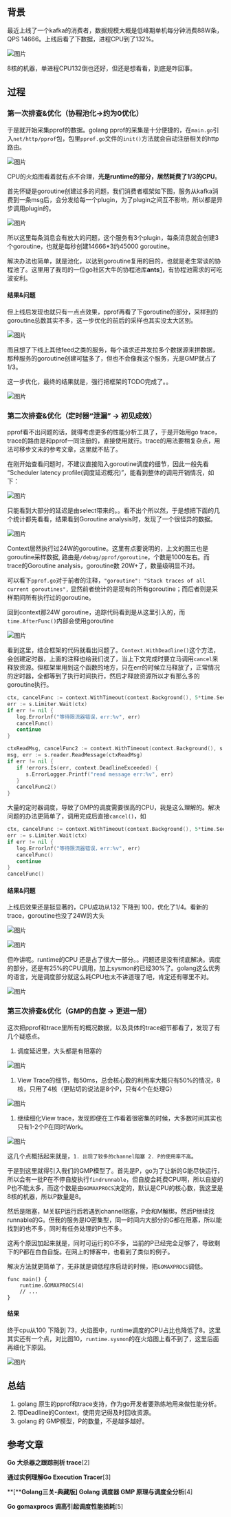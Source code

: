 ## 背景

最近上线了一个kafka的消费者，数据规模大概是低峰期单机每分钟消费88W条，QPS 14666。上线后看了下数据，进程CPU到了132%。

![图片](https://mmbiz.qpic.cn/mmbiz/IgylNib7ZE2KqcB5HVMK3c1J4a2If3XWn9uicyTibhAmz18P4zlQ6IjvPSUpj8kD7PgVa03OjiaMk8PCjQAAzu1HOA/640?wx_fmt=other&wxfrom=5&wx_lazy=1&wx_co=1)

8核的机器，单进程CPU132倒也还好，但还是想看看，到底是咋回事。

## 过程

### 第一次排查&优化（协程池化->约为0优化）

于是就开始采集pprof的数据。golang pprof的采集是十分便捷的，在`main.go`引入`net/http/pprof`包，包里`pprof.go`文件的`init()`方法就会自动注册相关的http路由。

![图片](https://mmbiz.qpic.cn/mmbiz/IgylNib7ZE2KqcB5HVMK3c1J4a2If3XWnxBHgyoYicQyUFUnMaQCZoAbMoO4J7RLgBafvM7v8UfoBuG4tiaibUMD2w/640?wx_fmt=other&wxfrom=5&wx_lazy=1&wx_co=1)

CPU的火焰图看着就有点不合理，**光是runtime的部分，居然耗费了1/3的CPU**。

首先怀疑是goroutine创建过多的问题，我们消费者框架如下图，服务从kafka消费到一条msg后，会分发给每一个plugin，为了plugin之间互不影响，所以都是异步调用plugin的。

![图片](https://mmbiz.qpic.cn/mmbiz/IgylNib7ZE2KqcB5HVMK3c1J4a2If3XWnZUe77SPQV6Tia4qQv8AeIzQCtQS0DtokBLmVHUpAErWgb6oDicxmvqNQ/640?wx_fmt=other&wxfrom=5&wx_lazy=1&wx_co=1)

所以这里每条消息会有放大的问题，这个服务有3个plugin，每条消息就会创建3个goroutine，也就是每秒创建14666*3约45000 goroutine。

解决办法也简单，就是池化，以达到goroutine复用的目的，也就是老生常谈的协程池了。这里用了我司的一位go社区大牛的协程池库**ants**[1](可惜这位大牛已经江湖见了我哭死)，有协程池需求的可吃波安利。

#### 结果&问题

但上线后发现也就只有一点点效果，pprof再看了下goroutine的部分，采样到的goroutine总数其实不多，这一步优化的前后的采样也其实没太大区别。

![图片](https://mmbiz.qpic.cn/mmbiz/IgylNib7ZE2KqcB5HVMK3c1J4a2If3XWniao6qynOZvicUahqicnaBbXvR2bCiauyVDtgrl7A3BwcWBPljY9aFtVVBw/640?wx_fmt=other&wxfrom=5&wx_lazy=1&wx_co=1)

而且想了下线上其他feed之类的服务，每个请求还并发拉多个数据源来拼数据，那种服务的goroutine创建可猛多了，但也不会像我这个服务，光是GMP就占了1/3。

这一步优化，最终的结果就是，强行把框架的TODO完成了。。

![图片](https://mmbiz.qpic.cn/mmbiz/IgylNib7ZE2KqcB5HVMK3c1J4a2If3XWnV9UqPz93kicv17nqibNaf1qhAq2BIO4pSEBrgQtYOPWqP1RuUkPHPNiaw/640?wx_fmt=other&wxfrom=5&wx_lazy=1&wx_co=1)

### 第二次排查&优化（定时器“泄漏” -> 初见成效）

pprof看不出问题的话，就得考虑更多的性能分析工具了，于是开始用go trace，trace的路由是和pprof一同注册的，直接使用就行。trace的用法要稍复杂点，用法可移步文末的参考文章，这里就不贴了。

在刚开始查看问题时，不建议直接陷入goroutine调度的细节，因此一般先看 “Scheduler latency profile(调度延迟概况)”，能看到整体的调用开销情况，如下：

![图片](https://mmbiz.qpic.cn/mmbiz/IgylNib7ZE2KqcB5HVMK3c1J4a2If3XWnnc3NezaicVYl4mT05YUJOrCJQemfzB0gu71JIkoKvCoabh3WEjbOr2g/640?wx_fmt=other&wxfrom=5&wx_lazy=1&wx_co=1)

只能看到大部分的延迟是由select带来的。。看不出个所以然，于是想把下面的几个统计都先看看，结果看到Goroutine analysis时，发现了一个很怪异的数据。

![图片](https://mmbiz.qpic.cn/mmbiz/IgylNib7ZE2KqcB5HVMK3c1J4a2If3XWnkEbMOypicb1g3JWQEUkvaWrfpTwFp1MSbSolj6ciciczDezOib5I48Viavg/640?wx_fmt=other&wxfrom=5&wx_lazy=1&wx_co=1)

Context居然执行过24W的goroutine。这里有点要说明的，上文的图三也是goroutine采样数据, 路由是`/debug/pprof/goroutine`，个数是1000左右。而trace的Goroutine analysis，goroutine数 20W+了，数量级明显不对。

可以看下`pprof.go`对于前者的注释，`"goroutine": "Stack traces of all current goroutines",` 显然前者统计的是现有的所有goroutine；而后者则是采样期间所有执行过的goroutine。

回到context那24W goroutine，追踪代码看到是从这里引入的，而`time.AfterFunc()`内部会使用goroutine

![图片](https://mmbiz.qpic.cn/mmbiz/IgylNib7ZE2KqcB5HVMK3c1J4a2If3XWnlLRkwjnPBlkE9m1K81Hek1UfVgJKovgcEsXYL5VV9H3dKZuWmVqBvg/640?wx_fmt=other&wxfrom=5&wx_lazy=1&wx_co=1)

看到这里，结合框架的代码就看出问题了。`Context.WithDeadline()`这个方法，会创建定时器，上面的注释也给我们说了，当上下文完成时要立马调用`cancel`来释放资源。但框架里用到这个函数的地方，只在err的时候立马释放了，正常情况的定时器，全都等到了执行时间执行，然后才释放资源所以才有那么多的goroutine执行。

```go
ctx, cancelFunc := context.WithTimeout(context.Background(), 5*time.Second)
err := s.Limiter.Wait(ctx)
if err != nil {
   log.Errorlnf("等待限流器错误，err:%v", err)
   cancelFunc()
   continue
}

ctxReadMsg, cancelFunc2 := context.WithTimeout(context.Background(), s.opt.FetchTimeout)
msg, err := s.reader.ReadMessage(ctxReadMsg)
if err != nil {
   if !errors.Is(err, context.DeadlineExceeded) {
      s.ErrorLogger.Printf("read message err:%v", err)
   }
   cancelFunc2()
}
```

大量的定时器调度，导致了GMP的调度需要很高的CPU，我是这么理解的。解决问题的办法更简单了，调用完成后直接`cancel()`，如

```go
ctx, cancelFunc := context.WithTimeout(context.Background(), 5*time.Second)
err := s.Limiter.Wait(ctx)
if err != nil {
   log.Errorlnf("等待限流器错误，err:%v", err)
   cancelFunc()
   continue
}
cancelFunc()
```

#### 结果&问题

上线后效果还是挺显著的，CPU成功从132 下降到 100，优化了1/4。看新的trace，goroutine也没了24W的大头

![图片](https://mmbiz.qpic.cn/mmbiz/IgylNib7ZE2KqcB5HVMK3c1J4a2If3XWnsNNEJqCPnwR1UVppdnUayakhVjj1DIm01pibIz2ZbAvYgNU1Iy3dWPQ/640?wx_fmt=other&wxfrom=5&wx_lazy=1&wx_co=1)

![图片](https://mmbiz.qpic.cn/mmbiz/IgylNib7ZE2KqcB5HVMK3c1J4a2If3XWnNQzohSDk0zBp7SyFSZdiaQwuaQqbiclx9TOAeoRJoriaB5ADnsOM77cZQ/640?wx_fmt=other&wxfrom=5&wx_lazy=1&wx_co=1)

但咋讲呢。runtime的CPU 还是占了很大一部分。。问题还是没有彻底解决。调度的部分，还是有25%的CPU调用，加上sysmon的已经30%了。golang这么优秀的语言，光是调度部分就这么耗CPU也太不讲道理了吧，肯定还有哪里不对。

![图片](https://mmbiz.qpic.cn/mmbiz/IgylNib7ZE2KqcB5HVMK3c1J4a2If3XWn1PbVFqKZosHNNg14ibqicyz0u7FhxGpDJGydD77qc57toyDLWOjH2Kzw/640?wx_fmt=other&wxfrom=5&wx_lazy=1&wx_co=1)

### 第三次排查&优化（GMP的自旋 -> 更进一层）

这次把pprof和trace里所有的概况数据，以及具体的trace细节都看了，发现了有几个疑惑点。

1. 调度延迟里，大头都是有阻塞的

![图片](https://mmbiz.qpic.cn/mmbiz/IgylNib7ZE2KqcB5HVMK3c1J4a2If3XWnONPr29AiacbjiaPicGLa13bwhgMrA39W0nxaH428D2AmGgLmHpufQTRMQ/640?wx_fmt=other&wxfrom=5&wx_lazy=1&wx_co=1)

1. View Trace的细节，每50ms，总会核心数的利用率大概只有50%的情况，8核，只用了4核（更贴切的说法是8个P，只有4个在处理G）

![图片](https://mmbiz.qpic.cn/mmbiz/IgylNib7ZE2KqcB5HVMK3c1J4a2If3XWn7PMSDppEs45D1xClePOxzNgGoWD7zRKKCtbMWP6At3shDrhFmjicjAg/640?wx_fmt=other&wxfrom=5&wx_lazy=1&wx_co=1)

1. 继续细化View trace，发现即便在工作看着很密集的时候，大多数时间其实也只有1-2个P在同时Work。

![图片](https://mmbiz.qpic.cn/mmbiz/IgylNib7ZE2KqcB5HVMK3c1J4a2If3XWnGwE7DDWtxtJCaibmS3U5IP8fBp1KqiaH4hJcTN7YYNJfooQjHRu4nKcA/640?wx_fmt=other&wxfrom=5&wx_lazy=1&wx_co=1)

这几个点概括起来就是，`1. 出现了较多的channel阻塞 2. P的使用率不高`。

于是到这里就得引入我们的GMP模型了。首先是P，go为了让新的G能尽快运行，所以会有一批P在不停自旋执行`findrunnable`，但自旋会耗费CPU啊，所以自旋的P也不能太多，而这个数是由`GOMAXPROCS`决定的，默认是CPU的核心数，我这里是8核的机器，所以P数量是8。

然后是阻塞，M关联P运行后若遇到channel阻塞，P会和M解绑，然后P继续找runnable的G。但我的服务是IO密集型，同一时间内大部分的G都在阻塞，所以能找到的也不多，同时有任务处理的P也不多。

这两个原因加起来就是，同时可运行的G不多，当前的P已经完全足够了，导致剩下的P都在白白自旋。在网上的博客中，也看到了类似的例子。

解决方法就更简单了，无非就是调低程序启动的时候，把`GOMAXPROCS`调低。

```
func main() {
    runtime.GOMAXPROCS(4)
    // ...
}
```

#### 结果

终于cpu从100 下降到 73，火焰图中，runtime调度的CPU占比也降低了8。这里其实还有一个点，对比图10，`runtime.sysmon`的在火焰图上看不到了，这里后面再细化下原因。

![图片](https://mmbiz.qpic.cn/mmbiz/IgylNib7ZE2KqcB5HVMK3c1J4a2If3XWnrBCHT8eV75kUL1f9axibdDJKhvjavjShgyfUa8rgcmvhZcgGsd1gxSw/640?wx_fmt=other&wxfrom=5&wx_lazy=1&wx_co=1)

## 总结

1. golang 原生的pprof和trace支持，作为go开发者要熟练地用来做性能分析。
2. 带Deadline的Context，使用完记得及时回收资源。
3. golang 的 GMP模型，P的数量，不是越多越好。

## 参考文章

**Go 大杀器之跟踪剖析 trace**[2]

**通过实例理解Go Execution Tracer**[3]

**[****Golang三关-典藏版] Golang 调度器 GMP 原理与调度全分析**[4]

**Go gomaxprocs 调高引起调度性能损耗**[5]